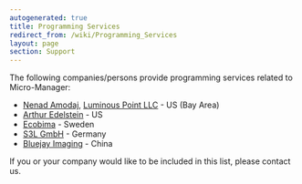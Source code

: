 ```yaml
---
autogenerated: true
title: Programming Services
redirect_from: /wiki/Programming_Services
layout: page
section: Support
---
```


The following companies/persons provide programming services related to
Micro-Manager:

-   [Nenad Amodaj](http://www.amodaj.com), [Luminous Point
    LLC](http://www.luminous-point.com) - US (Bay Area)
-   [Arthur Edelstein](mailto:arthuredelstein@gmail.com) - US
-   [Ecobima](http://www.ecobima.com) - Sweden
-   [S3L GmbH](http://www.s3l.de/home/index/en) - Germany
-   [Bluejay Imaging](http://bluejayimaging.com/) - China

If you or your company would like to be included in this list, please
contact us.

